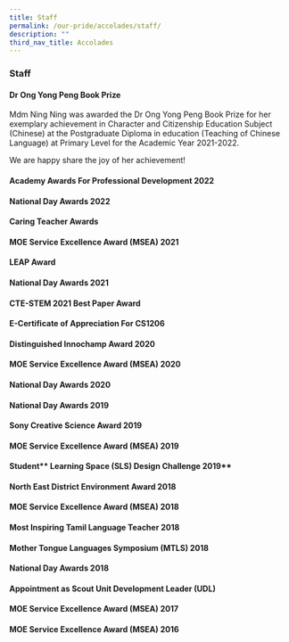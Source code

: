 ```yaml
---
title: Staff
permalink: /our-pride/accolades/staff/
description: ""
third_nav_title: Accolades
---
```

### **Staff**
#### **Dr Ong Yong Peng Book Prize**

Mdm Ning Ning was awarded the Dr Ong Yong Peng Book Prize for her exemplary achievement in Character and Citizenship Education Subject (Chinese) at the Postgraduate Diploma in education (Teaching of Chinese Language) at Primary Level for the Academic Year 2021-2022.

We are happy share the joy of her achievement!

#### **Academy Awards For Professional Development 2022**


#### **National Day Awards 2022**


#### **Caring Teacher Awards**


#### **MOE Service Excellence Award (MSEA) 2021**


#### **LEAP Award**


#### **National Day Awards 2021**


#### **CTE-STEM 2021 Best Paper Award**


#### **E-Certificate of Appreciation For CS1206**


#### **Distinguished Innochamp Award 2020**


#### **MOE Service Excellence Award (MSEA) 2020**


#### **National Day Awards 2020**


#### **National Day Awards 2019**


#### **Sony Creative Science Award 2019**


#### **MOE Service Excellence Award (MSEA) 2019**


#### Student** Learning Space (SLS) Design Challenge 2019**


#### **North East District Environment Award 2018**


#### **MOE Service Excellence Award (MSEA) 2018**


#### **Most Inspiring Tamil Language Teacher 2018**


#### **Mother Tongue Languages Symposium (MTLS) 2018**


#### **National Day Awards 2018**


#### **Appointment as Scout Unit Development Leader (UDL)**


#### **MOE Service Excellence Award (MSEA) 2017**


#### **MOE Service Excellence Award (MSEA) 2016**